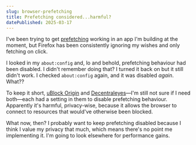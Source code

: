 ```yaml
---
slug: browser-prefetching
title: Prefetching considered...harmful?
datePublished: 2025-03-17
---
```


I've been trying to get [prefetching](https://reactrouter.com/api/components/Link#prefetch) working in an app I'm building at the moment, but Firefox has been consistently ignoring my wishes and only fetching on click.

I looked in my `about:config` and, lo and behold, prefetching behaviour had been disabled. I didn't remember doing that? I turned it back on but it still didn't work. I checked `about:config` again, and it was disabled _again_. What??

To keep it short, [uBlock Origin](https://ublockorigin.com/) and [Decentraleyes](https://addons.mozilla.org/en-GB/firefox/addon/decentraleyes/)—I'm still not sure if I need both—each had a setting in them to disable prefetching behaviour. Apparently it's harmful, privacy-wise, because it allows the browser to connect to resources that would've otherwise been blocked.

What now, then? I probably want to keep prefetching disabled because I think I value my privacy that much, which means there's no point me implementing it. I'm going to look elsewhere for performance gains.

